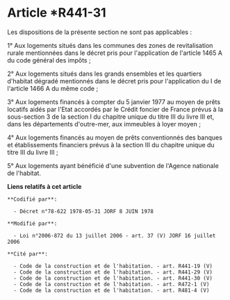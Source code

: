 # Article *R441-31

Les dispositions de la présente section ne sont pas applicables :

1° Aux logements situés dans les communes des zones de revitalisation rurale mentionnées dans le décret pris pour
l'application de l'article 1465 A du code général des impôts ;

2° Aux logements situés dans les grands ensembles et les quartiers d'habitat dégradé mentionnés dans le décret pris pour
l'application du I de l'article 1466 A du même code ;

3° Aux logements financés à compter du 5 janvier 1977 au moyen de prêts locatifs aidés par l'Etat accordés par le Crédit
foncier de France prévus à la sous-section 3 de la section I du chapitre unique du titre III du livre III et, dans les
départements d'outre-mer, aux immeubles à loyer moyen ;

4° Aux logements financés au moyen de prêts conventionnés des banques et établissements financiers prévus à la section III du
chapitre unique du titre III du livre III ;

5° Aux logements ayant bénéficié d'une subvention de l'Agence nationale de l'habitat.

**Liens relatifs à cet article**

	**Codifié par**:

	  - Décret n°78-622 1978-05-31 JORF 8 JUIN 1978

	**Modifié par**:

	  - Loi n°2006-872 du 13 juillet 2006 - art. 37 (V) JORF 16 juillet 2006

	**Cité par**:

	  - Code de la construction et de l'habitation. - art. R441-19 (V)
	  - Code de la construction et de l'habitation. - art. R441-29 (V)
	  - Code de la construction et de l'habitation. - art. R441-30 (V)
	  - Code de la construction et de l'habitation. - art. R472-1 (V)
	  - Code de la construction et de l'habitation. - art. R481-4 (V)

